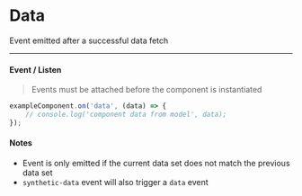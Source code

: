# Data

Event emitted after a successful data fetch

---

#### Event / Listen

> Events must be attached before the component is instantiated

```js
exampleComponent.on('data', (data) => {
    // console.log('component data from model', data);
});
```

#### Notes

* Event is only emitted if the current data set does not match the previous data set
* `synthetic-data` event will also trigger a `data` event
